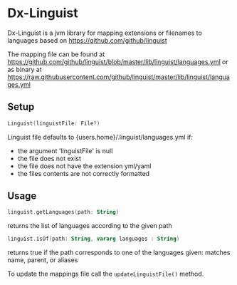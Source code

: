 # Dx-Linguist

Dx-Linguist is a jvm library for mapping extensions or filenames to languages based
on https://github.com/github/linguist

The mapping file can be found at https://github.com/github/linguist/blob/master/lib/linguist/languages.yml or as binary
at https://raw.githubusercontent.com/github/linguist/master/lib/linguist/languages.yml

## Setup

```kotlin
Linguist(linguistFile: File?)
```

Linguist file defaults to {users.home}/.linguist/languages.yml if:

* the argument 'linguistFile' is null
* the file does not exist
* the file does not have the extension yml/yaml
* the files contents are not correctly formatted

## Usage

```kotlin
linguist.getLanguages(path: String)
```

returns the list of languages according to the given path

```kotlin
linguist.isOf(path: String, vararg languages : String)
```

returns true if the path corresponds to one of the languages given: matches name, parent, or aliases

To update the mappings file call the `updateLinguistFile()` method.
